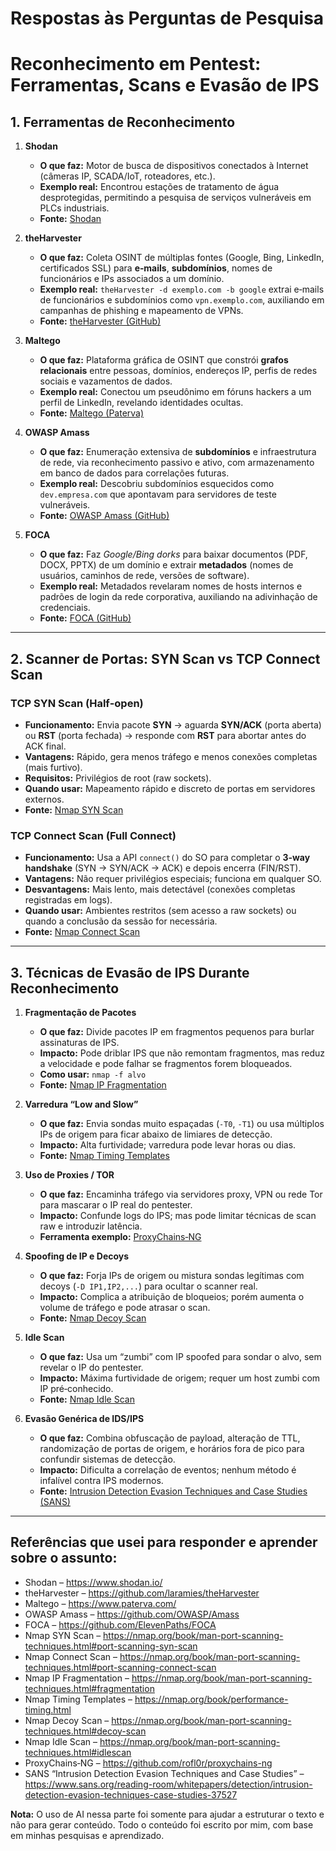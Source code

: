 # Respostas às Perguntas de Pesquisa

# Reconhecimento em Pentest: Ferramentas, Scans e Evasão de IPS

## 1. Ferramentas de Reconhecimento

1. **Shodan**  
   - **O que faz:** Motor de busca de dispositivos conectados à Internet (câmeras IP, SCADA/IoT, roteadores, etc.).  
   - **Exemplo real:** Encontrou estações de tratamento de água desprotegidas, permitindo a pesquisa de serviços vulneráveis em PLCs industriais.  
   - **Fonte:** [Shodan](https://www.shodan.io/)

2. **theHarvester**  
   - **O que faz:** Coleta OSINT de múltiplas fontes (Google, Bing, LinkedIn, certificados SSL) para **e‑mails**, **subdomínios**, nomes de funcionários e IPs associados a um domínio.  
   - **Exemplo real:** `theHarvester -d exemplo.com -b google` extrai e‑mails de funcionários e subdomínios como `vpn.exemplo.com`, auxiliando em campanhas de phishing e mapeamento de VPNs.  
   - **Fonte:** [theHarvester (GitHub)](https://github.com/laramies/theHarvester)

3. **Maltego**  
   - **O que faz:** Plataforma gráfica de OSINT que constrói **grafos relacionais** entre pessoas, domínios, endereços IP, perfis de redes sociais e vazamentos de dados.  
   - **Exemplo real:** Conectou um pseudônimo em fóruns hackers a um perfil de LinkedIn, revelando identidades ocultas.  
   - **Fonte:** [Maltego (Paterva)](https://www.paterva.com/)

4. **OWASP Amass**  
   - **O que faz:** Enumeração extensiva de **subdomínios** e infraestrutura de rede, via reconhecimento passivo e ativo, com armazenamento em banco de dados para correlações futuras.  
   - **Exemplo real:** Descobriu subdomínios esquecidos como `dev.empresa.com` que apontavam para servidores de teste vulneráveis.  
   - **Fonte:** [OWASP Amass (GitHub)](https://github.com/OWASP/Amass)

5. **FOCA**  
   - **O que faz:** Faz *Google/Bing dorks* para baixar documentos (PDF, DOCX, PPTX) de um domínio e extrair **metadados** (nomes de usuários, caminhos de rede, versões de software).  
   - **Exemplo real:** Metadados revelaram nomes de hosts internos e padrões de login da rede corporativa, auxiliando na adivinhação de credenciais.  
   - **Fonte:** [FOCA (GitHub)](https://github.com/ElevenPaths/FOCA)

---

## 2. Scanner de Portas: SYN Scan vs TCP Connect Scan

### TCP SYN Scan (Half‑open)  
- **Funcionamento:** Envia pacote **SYN** → aguarda **SYN/ACK** (porta aberta) ou **RST** (porta fechada) → responde com **RST** para abortar antes do ACK final.  
- **Vantagens:** Rápido, gera menos tráfego e menos conexões completas (mais furtivo).  
- **Requisitos:** Privilégios de root (raw sockets).  
- **Quando usar:** Mapeamento rápido e discreto de portas em servidores externos.  
- **Fonte:** [Nmap SYN Scan](https://nmap.org/book/man-port-scanning-techniques.html#port-scanning-syn-scan)

### TCP Connect Scan (Full Connect)  
- **Funcionamento:** Usa a API `connect()` do SO para completar o **3‑way handshake** (SYN → SYN/ACK → ACK) e depois encerra (FIN/RST).  
- **Vantagens:** Não requer privilégios especiais; funciona em qualquer SO.  
- **Desvantagens:** Mais lento, mais detectável (conexões completas registradas em logs).  
- **Quando usar:** Ambientes restritos (sem acesso a raw sockets) ou quando a conclusão da sessão for necessária.  
- **Fonte:** [Nmap Connect Scan](https://nmap.org/book/man-port-scanning-techniques.html#port-scanning-connect-scan)

---

## 3. Técnicas de Evasão de IPS Durante Reconhecimento

1. **Fragmentação de Pacotes**  
   - **O que faz:** Divide pacotes IP em fragmentos pequenos para burlar assinaturas de IPS.  
   - **Impacto:** Pode driblar IPS que não remontam fragmentos, mas reduz a velocidade e pode falhar se fragmentos forem bloqueados.  
   - **Como usar:** `nmap -f alvo`  
   - **Fonte:** [Nmap IP Fragmentation](https://nmap.org/book/man-port-scanning-techniques.html#fragmentation)

2. **Varredura “Low and Slow”**  
   - **O que faz:** Envia sondas muito espaçadas (`-T0`, `-T1`) ou usa múltiplos IPs de origem para ficar abaixo de limiares de detecção.  
   - **Impacto:** Alta furtividade; varredura pode levar horas ou dias.  
   - **Fonte:** [Nmap Timing Templates](https://nmap.org/book/performance-timing.html)

3. **Uso de Proxies / TOR**  
   - **O que faz:** Encaminha tráfego via servidores proxy, VPN ou rede Tor para mascarar o IP real do pentester.  
   - **Impacto:** Confunde logs do IPS; mas pode limitar técnicas de scan raw e introduzir latência.  
   - **Ferramenta exemplo:** [ProxyChains‑NG](https://github.com/rofl0r/proxychains-ng)

4. **Spoofing de IP e Decoys**  
   - **O que faz:** Forja IPs de origem ou mistura sondas legítimas com decoys (`-D IP1,IP2,...`) para ocultar o scanner real.  
   - **Impacto:** Complica a atribuição de bloqueios; porém aumenta o volume de tráfego e pode atrasar o scan.  
   - **Fonte:** [Nmap Decoy Scan](https://nmap.org/book/man-port-scanning-techniques.html#decoy-scan)

5. **Idle Scan**  
   - **O que faz:** Usa um “zumbi” com IP spoofed para sondar o alvo, sem revelar o IP do pentester.  
   - **Impacto:** Máxima furtividade de origem; requer um host zumbi com IP pré‑conhecido.  
   - **Fonte:** [Nmap Idle Scan](https://nmap.org/book/man-port-scanning-techniques.html#idlescan)

6. **Evasão Genérica de IDS/IPS**  
   - **O que faz:** Combina obfuscação de payload, alteração de TTL, randomização de portas de origem, e horários fora de pico para confundir sistemas de detecção.  
   - **Impacto:** Dificulta a correlação de eventos; nenhum método é infalível contra IPS modernos.  
   - **Fonte:** [Intrusion Detection Evasion Techniques and Case Studies (SANS)](https://www.sans.org/reading-room/whitepapers/detection/intrusion-detection-evasion-techniques-case-studies-37527)

---

## Referências que usei para responder e aprender sobre o assunto:

- Shodan – https://www.shodan.io/  
- theHarvester – https://github.com/laramies/theHarvester  
- Maltego – https://www.paterva.com/  
- OWASP Amass – https://github.com/OWASP/Amass  
- FOCA – https://github.com/ElevenPaths/FOCA  
- Nmap SYN Scan – https://nmap.org/book/man-port-scanning-techniques.html#port-scanning-syn-scan  
- Nmap Connect Scan – https://nmap.org/book/man-port-scanning-techniques.html#port-scanning-connect-scan  
- Nmap IP Fragmentation – https://nmap.org/book/man-port-scanning-techniques.html#fragmentation  
- Nmap Timing Templates – https://nmap.org/book/performance-timing.html  
- Nmap Decoy Scan – https://nmap.org/book/man-port-scanning-techniques.html#decoy-scan  
- Nmap Idle Scan – https://nmap.org/book/man-port-scanning-techniques.html#idlescan  
- ProxyChains‑NG – https://github.com/rofl0r/proxychains-ng  
- SANS “Intrusion Detection Evasion Techniques and Case Studies” – https://www.sans.org/reading-room/whitepapers/detection/intrusion-detection-evasion-techniques-case-studies-37527  

**Nota:** O uso de AI nessa parte foi somente para ajudar a estruturar o texto e não para gerar conteúdo. Todo o conteúdo foi escrito por mim, com base em minhas pesquisas e aprendizado.